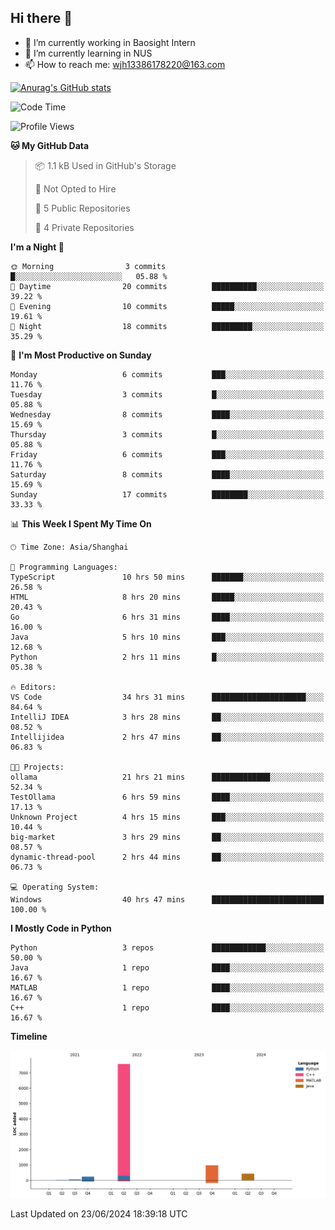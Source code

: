 ## Hi there 👋

- 🔭 I’m currently working in Baosight Intern
- 🌱 I’m currently learning in NUS
- 📫 How to reach me: wjh13386178220@163.com

[![Anurag's GitHub stats](https://github-readme-stats.vercel.app/api?username=wuhu-wang)](https://github.com/anuraghazra/github-readme-stats)

<!--START_SECTION:waka-->
![Code Time](http://img.shields.io/badge/Code%20Time-64%20hrs%208%20mins-blue)

![Profile Views](http://img.shields.io/badge/Profile%20Views-1-blue)

**🐱 My GitHub Data** 

> 📦 1.1 kB Used in GitHub's Storage 
 > 
> 🚫 Not Opted to Hire
 > 
> 📜 5 Public Repositories 
 > 
> 🔑 4 Private Repositories 
 > 
**I'm a Night 🦉** 

```text
🌞 Morning                3 commits           █░░░░░░░░░░░░░░░░░░░░░░░░   05.88 % 
🌆 Daytime                20 commits          ██████████░░░░░░░░░░░░░░░   39.22 % 
🌃 Evening                10 commits          █████░░░░░░░░░░░░░░░░░░░░   19.61 % 
🌙 Night                  18 commits          █████████░░░░░░░░░░░░░░░░   35.29 % 
```
📅 **I'm Most Productive on Sunday** 

```text
Monday                   6 commits           ███░░░░░░░░░░░░░░░░░░░░░░   11.76 % 
Tuesday                  3 commits           █░░░░░░░░░░░░░░░░░░░░░░░░   05.88 % 
Wednesday                8 commits           ████░░░░░░░░░░░░░░░░░░░░░   15.69 % 
Thursday                 3 commits           █░░░░░░░░░░░░░░░░░░░░░░░░   05.88 % 
Friday                   6 commits           ███░░░░░░░░░░░░░░░░░░░░░░   11.76 % 
Saturday                 8 commits           ████░░░░░░░░░░░░░░░░░░░░░   15.69 % 
Sunday                   17 commits          ████████░░░░░░░░░░░░░░░░░   33.33 % 
```


📊 **This Week I Spent My Time On** 

```text
🕑︎ Time Zone: Asia/Shanghai

💬 Programming Languages: 
TypeScript               10 hrs 50 mins      ███████░░░░░░░░░░░░░░░░░░   26.58 % 
HTML                     8 hrs 20 mins       █████░░░░░░░░░░░░░░░░░░░░   20.43 % 
Go                       6 hrs 31 mins       ████░░░░░░░░░░░░░░░░░░░░░   16.00 % 
Java                     5 hrs 10 mins       ███░░░░░░░░░░░░░░░░░░░░░░   12.68 % 
Python                   2 hrs 11 mins       █░░░░░░░░░░░░░░░░░░░░░░░░   05.38 % 

🔥 Editors: 
VS Code                  34 hrs 31 mins      █████████████████████░░░░   84.64 % 
IntelliJ IDEA            3 hrs 28 mins       ██░░░░░░░░░░░░░░░░░░░░░░░   08.52 % 
Intellijidea             2 hrs 47 mins       ██░░░░░░░░░░░░░░░░░░░░░░░   06.83 % 

🐱‍💻 Projects: 
ollama                   21 hrs 21 mins      █████████████░░░░░░░░░░░░   52.34 % 
TestOllama               6 hrs 59 mins       ████░░░░░░░░░░░░░░░░░░░░░   17.13 % 
Unknown Project          4 hrs 15 mins       ███░░░░░░░░░░░░░░░░░░░░░░   10.44 % 
big-market               3 hrs 29 mins       ██░░░░░░░░░░░░░░░░░░░░░░░   08.57 % 
dynamic-thread-pool      2 hrs 44 mins       ██░░░░░░░░░░░░░░░░░░░░░░░   06.73 % 

💻 Operating System: 
Windows                  40 hrs 47 mins      █████████████████████████   100.00 % 
```

**I Mostly Code in Python** 

```text
Python                   3 repos             ████████████░░░░░░░░░░░░░   50.00 % 
Java                     1 repo              ████░░░░░░░░░░░░░░░░░░░░░   16.67 % 
MATLAB                   1 repo              ████░░░░░░░░░░░░░░░░░░░░░   16.67 % 
C++                      1 repo              ████░░░░░░░░░░░░░░░░░░░░░   16.67 % 
```



**Timeline**

![Lines of Code chart](https://raw.githubusercontent.com/wuhu-wang/wuhu-wang/main/assets/bar_graph.png)


 Last Updated on 23/06/2024 18:39:18 UTC
<!--END_SECTION:waka-->